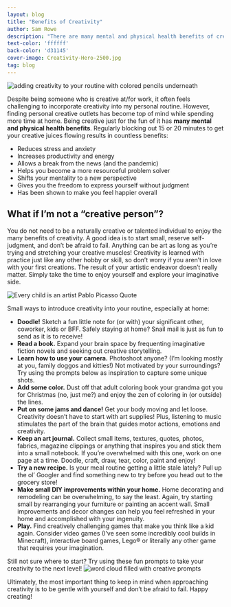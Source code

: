 ```yaml
---
layout: blog
title: "Benefits of Creativity"
author: Sam Rowe
description: "There are many mental and physical health benefits of creative living."
text-color: 'ffffff'
back-color: 'd31145'
cover-image: Creativity-Hero-2500.jpg
tag: blog
---
```


<img data-aos="fade-up" src="/img/blog/Creativity-Hero-2500.jpg"
alt="adding creativity to your routine with colored pencils underneath"
srcset="
/img/blog/Creativity-Hero-2500.jpg 2400w,
/img/blog/Creativity-Hero-1800.jpg 1800w,
/img/blog/Creativity-Hero-1200.jpg 1200w,
/img/blog/Creativity-Hero-900.jpg 900w,
/img/blog/Creativity-Hero-600.jpg 600w,
/img/blog/Creativity-Hero-600.jpg 400w" />

Despite being someone who is creative at/for work, it often feels challenging to incorporate creativity into my personal routine. However, finding personal creative outlets has become top of mind while spending more time at home. Being creative just for the fun of it has **many mental and physical health benefits**. Regularly blocking out 15 or 20 minutes to get your creative juices flowing results in countless benefits:
*	Reduces stress and anxiety
*	Increases productivity and energy
* Allows a break from the news (and the pandemic)
* Helps you become a more resourceful problem solver
* Shifts your mentality to a new perspective
* Gives you the freedom to express yourself without judgment
* Has been shown to make you feel happier overall

## What if I’m not a “creative person”?
You do not need to be a naturally creative or talented individual to enjoy the many benefits of creativity. A good idea is to start small, reserve self-judgment, and don’t be afraid to fail. Anything can be art as long as you’re trying and stretching your creative muscles! Creativity is learned with practice just like any other hobby or skill, so don’t worry if you aren’t in love with your first creations. The result of your artistic endeavor doesn’t really matter. Simply take the time to enjoy yourself and explore your imaginative side.

<img data-aos="fade-up" src="/img/blog/Picasso-Quote-2500.jpg"
alt="Every child is an artist Pablo Picasso Quote"
srcset="
/img/blog/Picasso-Quote-2500.jpg 2400w,
/img/blog/Picasso-Quote-1800.jpg 1800w,
/img/blog/Picasso-Quote-1200.jpg 1200w,
/img/blog/Picasso-Quote-900.jpg 900w,
/img/blog/Picasso-Quote-600.jpg 600w,
/img/blog/Picasso-Quote-600.jpg 400w" />

Small ways to introduce creativity into your routine, especially at home:
*	**Doodle!** Sketch a fun little note for (or with) your significant other, coworker, kids or BFF. Safely staying at home? Snail mail is just as fun to send as it is to receive!
* **Read a book.** Expand your brain space by frequenting imaginative fiction novels and seeking out creative storytelling.
* **Learn how to use your camera.** Photoshoot anyone? (I’m looking mostly at you, family doggos and kitties!) Not motivated by your surroundings? Try using the prompts below as inspiration to capture some unique shots.
* **Add some color.** Dust off that adult coloring book your grandma got you for Christmas (no, just me?) and enjoy the zen of coloring in (or outside) the lines.
* **Put on some jams and dance!** Get your body moving and let loose. Creativity doesn’t have to start with art supplies! Plus, listening to music stimulates the part of the brain that guides motor actions, emotions and creativity.
* **Keep an art journal.** Collect small items, textures, quotes, photos, fabrics, magazine clippings or anything that inspires you and stick them into a small notebook. If you’re overwhelmed with this one, work on one page at a time. Doodle, craft, draw, tear, color, paint and enjoy!
* **Try a new recipe.** Is your meal routine getting a little stale lately? Pull up the ol’ Googler and find something new to try before you head out to the grocery store!
* **Make small DIY improvements within your home.** Home decorating and remodeling can be overwhelming, to say the least. Again, try starting small by rearranging your furniture or painting an accent wall. Small improvements and decor changes can help you feel refreshed in your home and accomplished with your ingenuity.
* **Play.** Find creatively challenging games that make you think like a kid again. Consider video games (I’ve seen some incredibly cool builds in Minecraft), interactive board games, Lego® or literally any other game that requires your imagination.

Still not sure where to start? Try using these fun prompts to take your creativity to the next level!
<img data-aos="fade-up" src="/img/blog/Creative-Prompts-2500.jpg"
alt="word cloud filled with creative prompts"
srcset="
/img/blog/Creative-Prompts-2500.jpg 2400w,
/img/blog/Creative-Prompts-1800.jpg 1800w,
/img/blog/Creative-Prompts-1200.jpg 1200w,
/img/blog/Creative-Prompts-900.jpg 900w,
/img/blog/Creative-Prompts-600.jpg 600w,
/img/blog/Creative-Prompts-600.jpg 400w" />

Ultimately, the most important thing to keep in mind when approaching creativity is to be gentle with yourself and don’t be afraid to fail. Happy creating!
